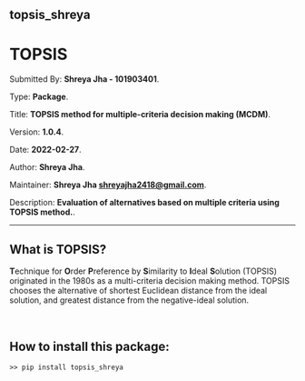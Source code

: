 ## topsis_shreya

# TOPSIS

Submitted By: **Shreya Jha - 101903401**.

Type: **Package**.

Title: **TOPSIS method for multiple-criteria decision making (MCDM)**.

Version: **1.0.4**.

Date: **2022-02-27**.

Author: **Shreya Jha**.

Maintainer: **Shreya Jha <shreyajha2418@gmail.com>**.

Description: **Evaluation of alternatives based on multiple criteria using TOPSIS method.**.

---

## What is TOPSIS?

**T**echnique for **O**rder **P**reference by **S**imilarity to **I**deal **S**olution
(TOPSIS) originated in the 1980s as a multi-criteria decision making method.
TOPSIS chooses the alternative of shortest Euclidean distance from the ideal solution,
and greatest distance from the negative-ideal solution.

<br>

## How to install this package:

```
>> pip install topsis_shreya
```





